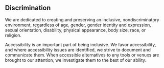 ## Discrimination

We are dedicated to creating and preserving an inclusive, nondiscriminatory
environment, regardless of age, gender, gender identity and expression, sexual
orientation, disability, physical appearance, body size, race, or religion.

Accessibility is an important part of being inclusive. We favor accessibility,
and where accessibility issues are identified, we strive to document and 
communicate them.  When accessible alternatives to any tools or venues are 
brought to our attention, we investigate them to the best of our ability.
